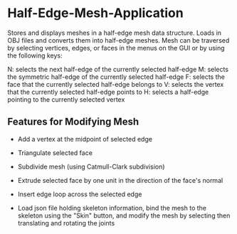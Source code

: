# Half-Edge-Mesh-Application

Stores and displays meshes in a half-edge mesh data structure. Loads in OBJ files and converts them into half-edge meshes. Mesh can be traversed by selecting vertices, edges, or faces in the menus on the GUI or by using the following keys:

N: selects the next half-edge of the currently selected half-edge
M: selects the symmetric half-edge of the currently selected half-edge
F: selects the face that the currently selected half-edge belongs to
V: selects the vertex that the currently selected half-edge points to
H: selects a half-edge pointing to the currently selected vertex

## Features for Modifying Mesh

- Add a vertex at the midpoint of selected edge

- Triangulate selected face

- Subdivide mesh (using Catmull-Clark subdivision)

- Extrude selected face by one unit in the direction of the face's normal

- Insert edge loop across the selected edge

- Load json file holding skeleton information, bind the mesh to the skeleton using the "Skin" button, and modify the mesh by selecting then translating and rotating the joints 